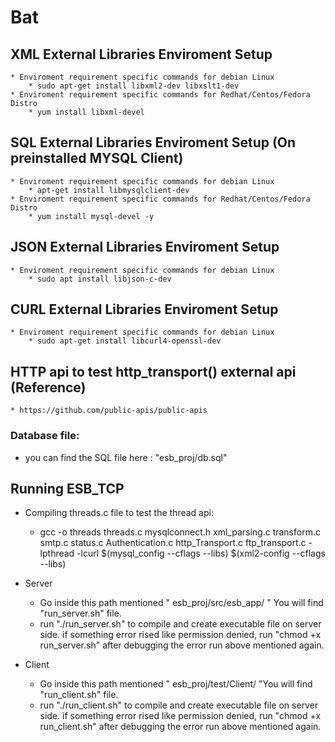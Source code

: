 # Bat

## XML External Libraries Enviroment Setup
    * Enviroment requirement specific commands for debian Linux
        * sudo apt-get install libxml2-dev libxslt1-dev
    * Enviroment requirement specific commands for Redhat/Centos/Fedora Distro
        * yum install libxml-devel

## SQL External Libraries Enviroment Setup (On preinstalled MYSQL Client)
    * Enviroment requirement specific commands for debian Linux
        * apt-get install libmysqlclient-dev 
    * Enviroment requirement specific commands for Redhat/Centos/Fedora Distro
        * yum install mysql-devel -y
  
## JSON External Libraries Enviroment Setup
    * Enviroment requirement specific commands for debian Linux
        * sudo apt install libjson-c-dev

##  CURL External Libraries Enviroment Setup
    * Enviroment requirement specific commands for debian Linux
        * sudo apt-get install libcurl4-openssl-dev

## HTTP api to test http_transport() external api (Reference)
    * https://github.com/public-apis/public-apis

### Database file:

* you can find the SQL file here : "esb_proj/db.sql"  

## Running ESB_TCP

* Compiling threads.c file to test the thread api:
  * gcc -o threads threads.c mysqlconnect.h xml_parsing.c transform.c smtp.c status.c Authentication.c http_Transport.c ftp_transport.c -lpthread -lcurl $(mysql_config --cflags --libs) $(xml2-config --cflags --libs)

* Server
    * Go inside this path mentioned " esb_proj/src/esb_app/ " You will find "run_server.sh" file.
    * run "./run_server.sh" to compile and create executable file on server side. if something error rised like permission denied, run "chmod +x run_server.sh" after debugging the error run above mentioned again.

        
* Client
    * Go inside this path mentioned " esb_proj/test/Client/ "You will find "run_client.sh" file. 
    * run "./run_client.sh" to compile and create executable file on server side. if something error rised like permission denied, run "chmod +x run_client.sh" after debugging the error run above mentioned again.
